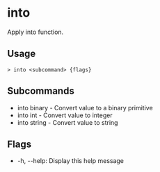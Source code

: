 # into
Apply into function.

## Usage
```shell
> into <subcommand> {flags} 
 ```

## Subcommands
* into binary - Convert value to a binary primitive
* into int - Convert value to integer
* into string - Convert value to string

## Flags
* -h, --help: Display this help message

